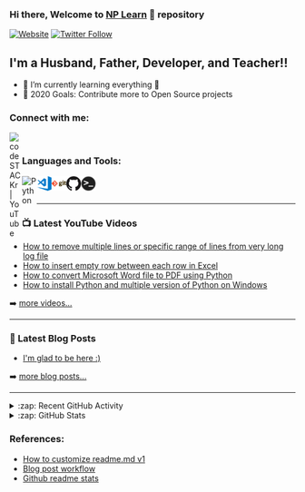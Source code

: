 ### Hi there, Welcome to [NP Learn][website] 👋 repository

[![Website](https://img.shields.io/website?label=www.nplearn.com&style=for-the-badge&url=https%3A%2F%2Fgithub.com/noppGithub)](https://github.com/noppGithub)
[![Twitter Follow](https://img.shields.io/twitter/follow/NPhantawee?color=1DA1F2&logo=twitter&style=for-the-badge)](https://twitter.com/intent/follow?original_referer=https%3A%2F%2Fgithub.com%2FcodeSTACKr&screen_name=NPLearn)

## I'm a Husband, Father, Developer, and Teacher!!

- 🌱 I’m currently learning everything 🤣
- 🥅 2020 Goals: Contribute more to Open Source projects


### Connect with me:

[<img align="left" alt="codeSTACKr | YouTube" width="22px" src="https://cdn.jsdelivr.net/npm/simple-icons@v3/icons/youtube.svg" />][youtube]

<br />

### Languages and Tools:

[<img align="left" alt="Python" width="26px" src="https://github.com/jalbertsr/logo-badge-images/blob/master/img/rsz_python.png?raw=true" />][website]
[<img align="left" alt="Visual Studio Code" width="26px" src="https://raw.githubusercontent.com/github/explore/80688e429a7d4ef2fca1e82350fe8e3517d3494d/topics/visual-studio-code/visual-studio-code.png" />][website]
[<img align="left" alt="Git" width="26px" src="https://raw.githubusercontent.com/github/explore/80688e429a7d4ef2fca1e82350fe8e3517d3494d/topics/git/git.png" />][website]
[<img align="left" alt="GitHub" width="26px" src="https://raw.githubusercontent.com/github/explore/78df643247d429f6cc873026c0622819ad797942/topics/github/github.png" />][website]
[<img align="left" alt="Terminal" width="26px" src="https://raw.githubusercontent.com/github/explore/80688e429a7d4ef2fca1e82350fe8e3517d3494d/topics/terminal/terminal.png" />][website]

<br />
<br />

---

### 📺 Latest YouTube Videos

<!-- YOUTUBE:START -->
- [How to remove multiple lines or specific range of lines from very long log file](https://www.youtube.com/watch?v=sgTP7U3cBmc)
- [How to insert empty row between each row in Excel](https://www.youtube.com/watch?v=uHtboqI6qRc)
- [How to convert Microsoft Word file to PDF using Python](https://www.youtube.com/watch?v=MGK6XuT22zM)
- [How to install Python and multiple version of Python on Windows](https://www.youtube.com/watch?v=7_HTgVhyz6U)
<!-- YOUTUBE:END -->

➡️ [more videos...](https://www.youtube.com/channel/UC4ZEHFklDEPFnCTBxjaChTg)

---

### 📕 Latest Blog Posts

<!-- BLOG-POST-LIST:START -->
- [I'm glad to be here :)](https://dev.to/noppgithub/i-m-glad-to-be-here-2e1)
<!-- BLOG-POST-LIST:END -->

➡️ [more blog posts...](https://dev.to/noppgithub)

---

<details>
  <summary>:zap: Recent GitHub Activity</summary>
  
<!--START_SECTION:activity-->
1. 🗣 Commented on [#20](https://github.com/bcbnz/pylabels/issues/20) in [bcbnz/pylabels](https://github.com/bcbnz/pylabels)
2. 🗣 Commented on [#20](https://github.com/bcbnz/pylabels/issues/20) in [bcbnz/pylabels](https://github.com/bcbnz/pylabels)
3. 🗣 Commented on [#5](https://github.com/Edinburgh-Genome-Foundry/blabel/issues/5) in [Edinburgh-Genome-Foundry/blabel](https://github.com/Edinburgh-Genome-Foundry/blabel)
4. 🗣 Commented on [#5](https://github.com/Edinburgh-Genome-Foundry/blabel/issues/5) in [Edinburgh-Genome-Foundry/blabel](https://github.com/Edinburgh-Genome-Foundry/blabel)
5. ❗️ Opened issue [#5](https://github.com/Edinburgh-Genome-Foundry/blabel/issues/5) in [Edinburgh-Genome-Foundry/blabel](https://github.com/Edinburgh-Genome-Foundry/blabel)
<!--END_SECTION:activity-->

</details>

<details>
  <summary>:zap: GitHub Stats</summary>

  <img align="left" alt="My GitHub Stats" src="https://github-readme-stats.codestackr.vercel.app/api?username=noppGithub&show_icons=true&hide_border=true" />

</details>

### References:
- [How to customize readme.md v1](https://www.youtube.com/watch?v=ECuqb5Tv9qI)
- [Blog post workflow](https://github.com/gautamkrishnar/blog-post-workflow)
- [Github readme stats](https://github.com/anuraghazra/github-readme-stats)

<!-- Variables, mostly URLs -->
[website]: https://github.com/noppGithub
[youtube]: https://www.youtube.com/channel/UC4ZEHFklDEPFnCTBxjaChTg


